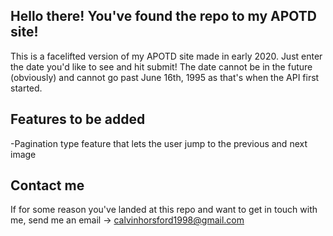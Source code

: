 ## Hello there! You've found the repo to my APOTD site!
This is a facelifted version of my APOTD site made in early 2020.
Just enter the date you'd like to see and hit submit!
The date cannot be in the future (obviously) and cannot go past June 16th, 1995 as that's when the API first started.
## Features to be added
-Pagination type feature that lets the user jump to the previous and next image

## Contact me
If for some reason you've landed at this repo and want to get in touch with me, send me an email -> calvinhorsford1998@gmail.com
